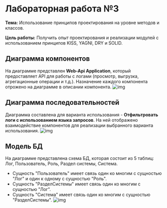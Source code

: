 # Лабораторная работа №3
**Тема:** Использование принципов проектирования на уровне методов и классов.

**Цель работы:** Получить опыт проектирования и реализации модулей с использованием принципов KISS, YAGNI, DRY и SOLID.

## Диаграмма компонентов
На диаграмме представлен **Web-Api Application**, который предоставляет API для работы с логами (просмотр, выгрузка, агрегационные операции и т.д.). 
Назначение каждого компонента отрожено на диаграмме в описании компонента.
![img](https://github.com/YusupovIlya/Software_architecture/blob/LabWork3/Lab%20Work%20%E2%84%963/docs/components_diagram.png)

## Диаграмма последовательностей
Диаграмма составлена для варианта использования - **Отфильтровать логи с использованием языка запросов**. 
На ней отображено взаимодействие компонентов для реализации выбранного варианта использования.
![img](https://github.com/YusupovIlya/Software_architecture/blob/LabWork3/Lab%20Work%20%E2%84%963/docs/sequence_diagram.png)

## Модель БД
На диаграмме представлена схема БД, которая состоит из 5 таблиц: Лог, Пользователь, Роль, Раздел системы, Система.
- Сущность "Пользователь" имеет связь один ко многим с сущностью "Лог" и один к одному с сущностью "Роль".
- Сущность "РазделСистемы" имеет связь один ко многим с сущностью "Лог".
- Сущность "Система" имеет связь один ко многим с сущностью "РазделСистемы".
![img](https://github.com/YusupovIlya/Software_architecture/blob/LabWork3/Lab%20Work%20%E2%84%963/docs/db_diagram.png)
